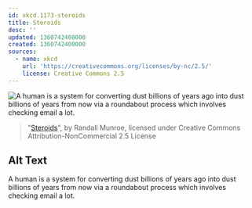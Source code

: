 ```yaml
---
id: xkcd.1173-steroids
title: Steroids
desc: ''
updated: 1360742400000
created: 1360742400000
sources:
  - name: xkcd
    url: 'https://creativecommons.org/licenses/by-nc/2.5/'
    license: Creative Commons 2.5
---
```

![A human is a system for converting dust billions of years ago into dust billions of years from now via a roundabout process which involves checking email a lot.](https://imgs.xkcd.com/comics/steroids.png)
> "[Steroids](https://xkcd.com/1173/)", by Randall Munroe, licensed under Creative Commons Attribution-NonCommercial 2.5 License

## Alt Text
A human is a system for converting dust billions of years ago into dust billions of years from now via a roundabout process which involves checking email a lot.
